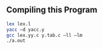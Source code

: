 ## Compiling this Program

```sh
lex lex.l
yacc –d yacc.y
gcc lex.yy.c y.tab.c –ll –lm
./a.out

```
